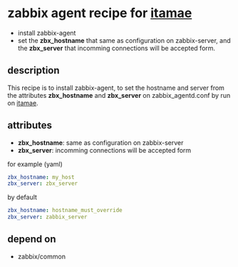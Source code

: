 zabbix agent recipe for [itamae](https://github.com/ryotarai/itamae "itamae")
===
- install zabbix-agent
- set the **zbx_hostname** that same as configuration on zabbix-server, and the **zbx_server** that incomming connections will be accepted form.  

## description
This recipe is to install zabbix-agent, to set the hostname and server from the attributes **zbx_hostname** and **zbx_server** on zabbix_agentd.conf by run on [itamae](https://github.com/ryotarai/itamae "itamae").

## attributes
- **zbx_hostname**: same as configuration on zabbix-server
- **zbx_server**: incomming connections will be accepted form

for example (yaml)
``` yaml
zbx_hostname: my_host
zbx_server: zbx_server
```
by default
``` yaml
zbx_hostname: hostname_must_override
zbx_server: zabbix_server
```

## depend on
- zabbix/common
